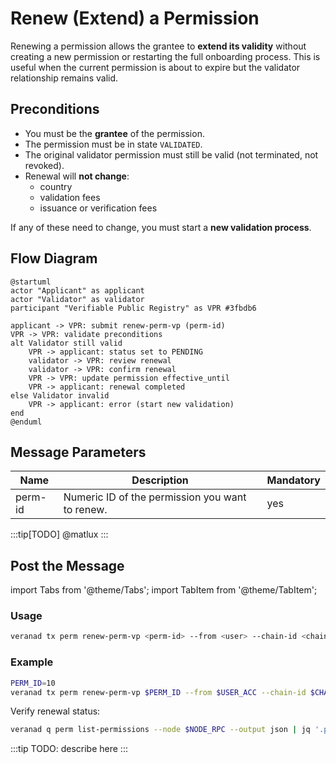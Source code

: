 # Renew (Extend) a Permission

Renewing a permission allows the grantee to **extend its validity** without creating a new permission or restarting the full onboarding process. This is useful when the current permission is about to expire but the validator relationship remains valid.

## Preconditions

- You must be the **grantee** of the permission.
- The permission must be in state `VALIDATED`.
- The original validator permission must still be valid (not terminated, not revoked).
- Renewal will **not change**:
  - country
  - validation fees
  - issuance or verification fees

If any of these need to change, you must start a **new validation process**.

## Flow Diagram

```plantuml
@startuml
actor "Applicant" as applicant
actor "Validator" as validator
participant "Verifiable Public Registry" as VPR #3fbdb6

applicant -> VPR: submit renew-perm-vp (perm-id)
VPR -> VPR: validate preconditions
alt Validator still valid
    VPR -> applicant: status set to PENDING
    validator -> VPR: review renewal
    validator -> VPR: confirm renewal
    VPR -> VPR: update permission effective_until
    VPR -> applicant: renewal completed
else Validator invalid
    VPR -> applicant: error (start new validation)
end
@enduml
```

## Message Parameters

|Name               |Description                            |Mandatory|
|-------------------|---------------------------------------|--------|
|perm-id| Numeric ID of the permission you want to renew. | yes |

:::tip[TODO]
@matlux
:::

## Post the Message

import Tabs from '@theme/Tabs';
import TabItem from '@theme/TabItem';

<Tabs>
  <TabItem value="cli" label="CLI" default>

### Usage

```bash
veranad tx perm renew-perm-vp <perm-id> --from <user> --chain-id <chain-id> --keyring-backend test --fees <amount> --gas auto
```

### Example

```bash
PERM_ID=10
veranad tx perm renew-perm-vp $PERM_ID --from $USER_ACC --chain-id $CHAIN_ID --keyring-backend test --fees 600000uvna --node $NODE_RPC
```

Verify renewal status:

```bash
veranad q perm list-permissions --node $NODE_RPC --output json | jq '.permissions[] | select(.id == "'$PERM_ID'")'
```

  </TabItem>
  
  <TabItem value="frontend" label="Frontend">
    :::tip
    TODO: describe here
    :::
  </TabItem>
</Tabs>
